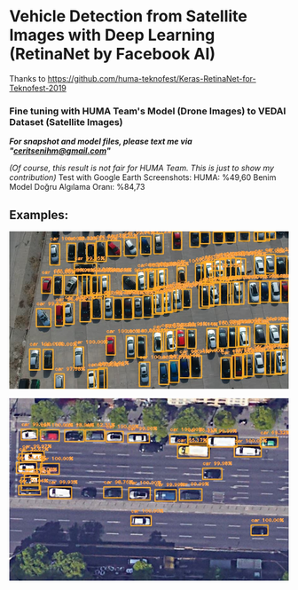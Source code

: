 # Vehicle Detection from Satellite Images with Deep Learning (RetinaNet by Facebook AI)

Thanks to https://github.com/huma-teknofest/Keras-RetinaNet-for-Teknofest-2019

### Fine tuning with HUMA Team's Model (Drone Images) to VEDAI Dataset (Satellite Images)

**_For snapshot and model files, please text me via "ceritsenihm@gmail.com"_**


_(Of course, this result is not fair for HUMA Team. This is just to show my contribution)_
Test with Google Earth Screenshots: 
HUMA: %49,60
Benim Model Doğru Algılama Oranı: %84,73

## Examples:

![Image of Detection](https://github.com/senihcerit/vehicle-detection-retinanet/blob/master/Result%20Images/1.jpg)

![Image of Detection](https://github.com/senihcerit/vehicle-detection-retinanet/blob/master/Result%20Images/101.JPG)



